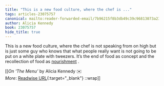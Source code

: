 ```yaml
---
title: "This is a new food culture, where the chef is ..."
tags: articles-23075757
canonical: mailto:reader-forwarded-email/7b96215f8b3db49c39c96813073a2378
author: Alicia Kennedy
book: 23075757
hide_title: true
---
```


This is a new food culture, where the chef is not speaking from on high but is just some guy who knows that what people really want is not going to be put on a white plate with tweezers. It’s the end of food as concept and the recollection of food as [nourishment](https://substack.com/redirect/0c0ece63-4b87-4e7d-b939-afa14fa98f5a?j=eyJ1IjoiMXlmdTFqIn0.qYv5NVQwodvs9yAW1b9IqXxz-UTiPAUp4JXaRMXUArU) .


[[<cite>_On ‘The Menu’_</cite> by Alicia Kennedy ✉️<br>
_More_: [Readwise URL](https://readwise.io/open/452861907){:target="_blank"}
::wrap]]